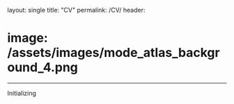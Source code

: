 layout: single
title: "CV"
permalink: /CV/
header:
  # image: /assets/images/mode_atlas_background_4.png
---
Initializing
